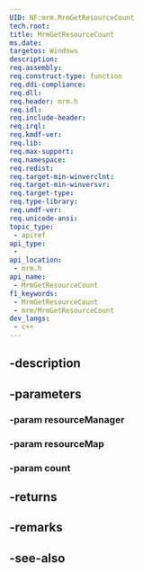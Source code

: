 ```yaml
---
UID: NF:mrm.MrmGetResourceCount
tech.root: 
title: MrmGetResourceCount
ms.date: 
targetos: Windows
description: 
req.assembly: 
req.construct-type: function
req.ddi-compliance: 
req.dll: 
req.header: mrm.h
req.idl: 
req.include-header: 
req.irql: 
req.kmdf-ver: 
req.lib: 
req.max-support: 
req.namespace: 
req.redist: 
req.target-min-winverclnt: 
req.target-min-winversvr: 
req.target-type: 
req.type-library: 
req.umdf-ver: 
req.unicode-ansi: 
topic_type:
 - apiref
api_type:
 - 
api_location:
 - mrm.h
api_name:
 - MrmGetResourceCount
f1_keywords:
 - MrmGetResourceCount
 - mrm/MrmGetResourceCount
dev_langs:
 - c++
---
```


## -description

## -parameters

### -param resourceManager

### -param resourceMap

### -param count

## -returns

## -remarks

## -see-also

